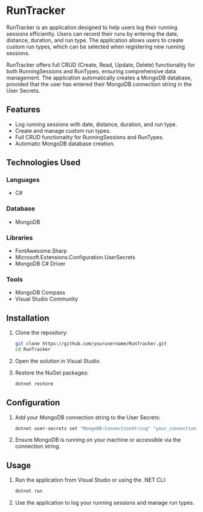 # RunTracker

RunTracker is an application designed to help users log their running sessions efficiently. Users can record their runs by entering the date, distance, duration, and run type. The application allows users to create custom run types, which can be selected when registering new running sessions.

RunTracker offers full CRUD (Create, Read, Update, Delete) functionality for both RunningSessions and RunTypes, ensuring comprehensive data management. The application automatically creates a MongoDB database, provided that the user has entered their MongoDB connection string in the User Secrets.

## Features

- Log running sessions with date, distance, duration, and run type.
- Create and manage custom run types.
- Full CRUD functionality for RunningSessions and RunTypes.
- Automatic MongoDB database creation.

## Technologies Used

### Languages

- C#

### Database

- MongoDB

### Libraries

- FontAwesome.Sharp
- Microsoft.Extensions.Configuration.UserSecrets
- MongoDB C# Driver

### Tools

- MongoDB Compass
- Visual Studio Community

## Installation

1. Clone the repository:
    ```bash
    git clone https://github.com/yourusername/RunTracker.git
    cd RunTracker
    ```

2. Open the solution in Visual Studio.

3. Restore the NuGet packages:
    ```bash
    dotnet restore
    ```

## Configuration

1. Add your MongoDB connection string to the User Secrets:
    ```bash
    dotnet user-secrets set "MongoDB:ConnectionString" "your_connection_string"
    ```

2. Ensure MongoDB is running on your machine or accessible via the connection string.

## Usage

1. Run the application from Visual Studio or using the .NET CLI:
    ```bash
    dotnet run
    ```

2. Use the application to log your running sessions and manage run types.

